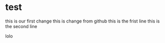 # test
this is our first change 
this is change from github
this is the frist line
this is the second line

lolo
